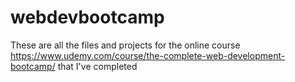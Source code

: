 # webdevbootcamp
These are all the files and projects for the online course https://www.udemy.com/course/the-complete-web-development-bootcamp/
that I've completed
